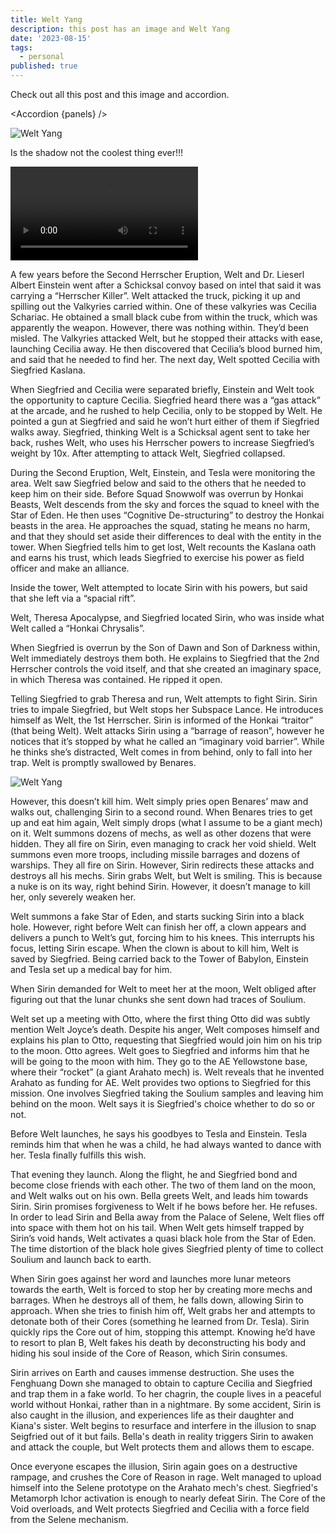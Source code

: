 ```yaml
---
title: Welt Yang
description: this post has an image and Welt Yang
date: '2023-08-15'
tags:
  - personal
published: true
---
```


<script lang="ts" context="module">
  import weltFeaturedCardImage from '$images/weltBG.png?h=100;200;400&w=200;400;700&fit=cover&as=run';
  import welt from '$images/weltBG.png?as=run';
  import welt1 from '$images/welt1.png?as=run';
  import welt2 from '$images/welt2.png?as=run';
  import welt3 from '$images/welt3.png?as=run';
  import welt4 from '$images/welt4.png?as=run';
  import welt5 from '$images/welt5.png?as=run';
  import welt6 from '$images/welt6.png?as=run';
  import welt7 from '$images/welt7.png?as=run';
  import welt8 from '$images/welt8.png?as=run';
  import welt9 from '$images/welt9.png?as=run';
  import Image from '$components/custom/img.svelte';
  import Accordion from '$components/Accordion.svelte';
  import 'media-chrome';
  import weltVid from '$assets/videos/WeltUlt.webm';

  const panels = [
    {panelSrc: welt, alt:'', title: 'Welt BG', text: 'Welt yang is cool'},
    {panelSrc: welt1, alt:'', title: 'Welt Yang 1', text: 'Welt of Anti Entropy'},
    {panelSrc: welt2, alt:'', title: 'Welt Yang 2', text: 'Kneel'},
    {panelSrc: welt4, alt:'', title: 'Welt of Humanity', text: 'Law and Reason not the Chaos of the Void'},
    {panelSrc: welt5, alt:'', title: 'Cogitative Re-Assembly', text: ''},
    {panelSrc: welt6, alt:'', title: 'Welt', text: 'Do not doubt the might of the stars'},
    {panelSrc: welt3, alt:'', title: '10,000 G', text: 'no mess'},
    {panelSrc: welt7, alt:'', title: 'Star of Eden', text: 'Star of Eden'},
    {panelSrc: welt8, alt:'', title: 'Quasi Black Hole', text: ''},
    {panelSrc: welt9, alt:'', title: 'Another World', text: 'Saving another world'},
    ];
    metadata.featuredImage = weltFeaturedCardImage;
</script>

Check out all this post and this image and accordion.

<Accordion {panels} />

<Image alt="Welt Yang" src={welt} loading="eager" />

Is the shadow not the coolest thing ever!!!

<media-controller>
  <video
    slot="media"
    src={weltVid}
  ></video>
  <media-control-bar>
    <media-play-button></media-play-button>
    <media-mute-button></media-mute-button>
    <media-volume-range></media-volume-range>
    <media-time-range></media-time-range>
    <media-pip-button></media-pip-button>
    <media-fullscreen-button></media-fullscreen-button>
  </media-control-bar>
</media-controller>

A few years before the Second Herrscher Eruption, Welt and Dr. Lieserl Albert Einstein went after a Schicksal convoy based on intel that said it was carrying a “Herrscher Killer”. Welt attacked the truck, picking it up and spilling out the Valkyries carried within. One of these valkyries was Cecilia Schariac. He obtained a small black cube from within the truck, which was apparently the weapon. However, there was nothing within. They’d been misled. The Valkyries attacked Welt, but he stopped their attacks with ease, launching Cecilia away. He then discovered that Cecilia’s blood burned him, and said that he needed to find her. The next day, Welt spotted Cecilia with Siegfried Kaslana.

When Siegfried and Cecilia were separated briefly, Einstein and Welt took the opportunity to capture Cecilia. Siegfried heard there was a “gas attack” at the arcade, and he rushed to help Cecilia, only to be stopped by Welt. He pointed a gun at Siegfried and said he won’t hurt either of them if Siegfried walks away. Siegfried, thinking Welt is a Schicksal agent sent to take her back, rushes Welt, who uses his Herrscher powers to increase Siegfried’s weight by 10x. After attempting to attack Welt, Siegfried collapsed.

During the Second Eruption, Welt, Einstein, and Tesla were monitoring the area. Welt saw Siegfried below and said to the others that he needed to keep him on their side. Before Squad Snowwolf was overrun by Honkai Beasts, Welt descends from the sky and forces the squad to kneel with the Star of Eden. He then uses “Cognitive De-structuring” to destroy the Honkai beasts in the area. He approaches the squad, stating he means no harm, and that they should set aside their differences to deal with the entity in the tower. When Siegfried tells him to get lost, Welt recounts the Kaslana oath and earns his trust, which leads Siegfried to exercise his power as field officer and make an alliance.

Inside the tower, Welt attempted to locate Sirin with his powers, but said that she left via a “spacial rift”.

Welt, Theresa Apocalypse, and Siegfried located Sirin, who was inside what Welt called a “Honkai Chrysalis”.

When Siegfried is overrun by the Son of Dawn and Son of Darkness within, Welt immediately destroys them both. He explains to Siegfried that the 2nd Herrscher controls the void itself, and that she created an imaginary space, in which Theresa was contained. He ripped it open.

Telling Siegfried to grab Theresa and run, Welt attempts to fight Sirin. Sirin tries to impale Siegfried, but Welt stops her Subspace Lance. He introduces himself as Welt, the 1st Herrscher. Sirin is informed of the Honkai “traitor” (that being Welt). Welt attacks Sirin using a “barrage of reason”, however he notices that it’s stopped by what he called an “imaginary void barrier”. While he thinks she’s distracted, Welt comes in from behind, only to fall into her trap. Welt is promptly swallowed by Benares.

![Welt Yang]({welt})

However, this doesn’t kill him. Welt simply pries open Benares’ maw and walks out, challenging Sirin to a second round. When Benares tries to get up and eat him again, Welt simply drops (what I assume to be a giant mech) on it. Welt summons dozens of mechs, as well as other dozens that were hidden. They all fire on Sirin, even managing to crack her void shield. Welt summons even more troops, including missile barrages and dozens of warships. They all fire on Sirin. However, Sirin redirects these attacks and destroys all his mechs. Sirin grabs Welt, but Welt is smiling. This is because a nuke is on its way, right behind Sirin. However, it doesn’t manage to kill her, only severely weaken her.

Welt summons a fake Star of Eden, and starts sucking Sirin into a black hole. However, right before Welt can finish her off, a clown appears and delivers a punch to Welt’s gut, forcing him to his knees. This interrupts his focus, letting Sirin escape. When the clown is about to kill him, Welt is saved by Siegfried. Being carried back to the Tower of Babylon, Einstein and Tesla set up a medical bay for him.

When Sirin demanded for Welt to meet her at the moon, Welt obliged after figuring out that the lunar chunks she sent down had traces of Soulium.

Welt set up a meeting with Otto, where the first thing Otto did was subtly mention Welt Joyce’s death. Despite his anger, Welt composes himself and explains his plan to Otto, requesting that Siegfried would join him on his trip to the moon. Otto agrees. Welt goes to Siegfried and informs him that he will be going to the moon with him. They go to the AE Yellowstone base, where their “rocket” (a giant Arahato mech) is. Welt reveals that he invented Arahato as funding for AE. Welt provides two options to Siegfried for this mission. One involves Siegfried taking the Soulium samples and leaving him behind on the moon. Welt says it is Siegfried's choice whether to do so or not.

Before Welt launches, he says his goodbyes to Tesla and Einstein. Tesla reminds him that when he was a child, he had always wanted to dance with her. Tesla finally fulfills this wish.

That evening they launch. Along the flight, he and Siegfried bond and become close friends with each other. The two of them land on the moon, and Welt walks out on his own. Bella greets Welt, and leads him towards Sirin. Sirin promises forgiveness to Welt if he bows before her. He refuses. In order to lead Sirin and Bella away from the Palace of Selene, Welt flies off into space with them hot on his tail. When Welt gets himself trapped by Sirin’s void hands, Welt activates a quasi black hole from the Star of Eden. The time distortion of the black hole gives Siegfried plenty of time to collect Soulium and launch back to earth.

When Sirin goes against her word and launches more lunar meteors towards the earth, Welt is forced to stop her by creating more mechs and barrages. When he destroys all of them, he falls down, allowing Sirin to approach. When she tries to finish him off, Welt grabs her and attempts to detonate both of their Cores (something he learned from Dr. Tesla). Sirin quickly rips the Core out of him, stopping this attempt. Knowing he’d have to resort to plan B, Welt fakes his death by deconstructing his body and hiding his soul inside of the Core of Reason, which Sirin consumes.

Sirin arrives on Earth and causes immense destruction. She uses the Fenghuang Down she managed to obtain to capture Cecilia and Siegfried and trap them in a fake world. To her chagrin, the couple lives in a peaceful world without Honkai, rather than in a nightmare. By some accident, Sirin is also caught in the illusion, and experiences life as their daughter and Kiana's sister. Welt begins to resurface and interfere in the illusion to snap Seigfried out of it but fails. Bella's death in reality triggers Sirin to awaken and attack the couple, but Welt protects them and allows them to escape.

Once everyone escapes the illusion, Sirin again goes on a destructive rampage, and crushes the Core of Reason in rage. Welt managed to upload himself into the Selene prototype on the Arahato mech's chest. Siegfried's Metamorph Ichor activation is enough to nearly defeat Sirin. The Core of the Void overloads, and Welt protects Siegfried and Cecilia with a force field from the Selene mechanism.

